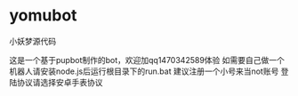 # yomubot
小妖梦源代码

这是一个基于pupbot制作的bot，欢迎加qq1470342589体验
如需要自己做一个机器人请安装node.js后运行根目录下的run.bat
建议注册一个小号来当not账号
登陆协议请选择安卓手表协议
